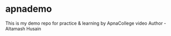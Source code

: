 # apnademo
This is my demo repo for practice &amp; learning by ApnaCollege video
Author - Altamash Husain
